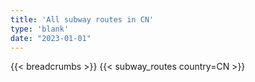 ```yaml
---
title: 'All subway routes in CN'
type: 'blank'
date: "2023-01-01"
---
```


{{< breadcrumbs >}}
{{< subway_routes country=CN >}}
